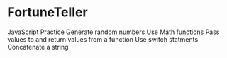 # FortuneTeller

JavaScript Practice
Generate random numbers
Use Math functions
Pass values to and return values from a function
Use switch statments
Concatenate a string
